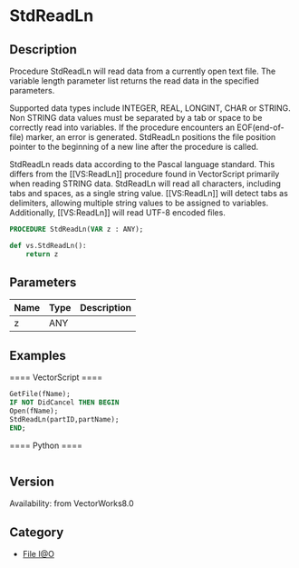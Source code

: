 # StdReadLn

## Description
Procedure StdReadLn will read data from a currently open text file. The variable length parameter list returns the read data in the specified parameters.

Supported data types include INTEGER, REAL, LONGINT, CHAR or STRING. Non STRING data values must be separated by a tab or space to be correctly read into variables. If the procedure encounters an EOF(end-of-file) marker, an error is generated. StdReadLn positions the file position pointer to the beginning of a new line after the procedure is called.

StdReadLn reads data according to the Pascal language standard. This differs from the [[VS:ReadLn]] procedure found in VectorScript primarily when reading STRING data. StdReadLn will read all characters, including tabs and spaces, as a single string value. [[VS:ReadLn]] will detect tabs as delimiters, allowing multiple string values to be assigned to variables. Additionally, [[VS:ReadLn]] will read UTF-8 encoded files.

```pascal
PROCEDURE StdReadLn(VAR z : ANY);
```

```python
def vs.StdReadLn():
    return z
```

## Parameters
|Name|Type|Description|
|---|---|---|
|z|ANY|   |

## Examples
==== VectorScript ====
```pascal
GetFile(fName);
IF NOT DidCancel THEN BEGIN
Open(fName);
StdReadLn(partID,partName);
END;
```
==== Python ====
```python

```

## Version
Availability: from VectorWorks8.0

## Category
* [File I@O](../Categories/File%20IO.md)
